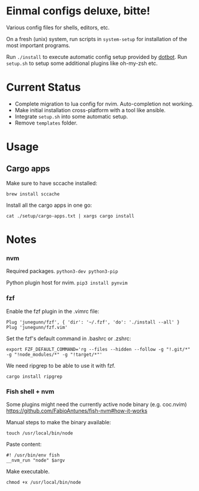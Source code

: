 # Einmal configs deluxe, bitte!
Various config files for shells, editors, etc.

On a fresh (unix) system, run scripts in `system-setup` for installation of the most important programs.

Run `./install` to execute automatic config setup provided by [dotbot](https://github.com/anishathalye/dotbot).
Run `setup.sh` to setup some additional plugins like oh-my-zsh etc.

# Current Status
- Complete migration to lua config for nvim. Auto-completion not working.
- Make initial installation cross-platform with a tool like ansible.
- Integrate `setup.sh` into some automatic setup.
- Remove `templates` folder.

# Usage
## Cargo apps
Make sure to have sccache installed:
```
brew install sccache
```
Install all the cargo apps in one go:
```
cat ./setup/cargo-apps.txt | xargs cargo install
```

# Notes
### nvm
Required packages.
`python3-dev python3-pip`

Python plugin host for nvim.
`pip3 install pynvim`

### fzf
Enable the fzf plugin in the .vimrc file:
```
Plug 'junegunn/fzf', { 'dir': '~/.fzf', 'do': './install --all' }
Plug 'junegunn/fzf.vim'
```

Set the fzf's default command in .bashrc or .zshrc:
```
export FZF_DEFAULT_COMMAND='rg --files --hidden --follow -g "!.git/*" -g "!node_modules/*" -g "!target/*"'
```
We need ripgrep to be able to use it with fzf.
```
cargo install ripgrep
```

### Fish shell + nvm
Some plugins might need the currently active node binary (e.g. coc.nvim)
https://github.com/FabioAntunes/fish-nvm#how-it-works

Manual steps to make the binary available:
```
touch /usr/local/bin/node
```

Paste content:
```
#! /usr/bin/env fish
__nvm_run "node" $argv
```

Make executable.
```
chmod +x /usr/local/bin/node
```
